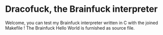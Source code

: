 # Dracofuck, the Brainfuck interpreter

Welcome, you can test my Brainfuck interpreter written in C with the joined Makefile ! The Brainfuck Hello World is furnished as source file.
